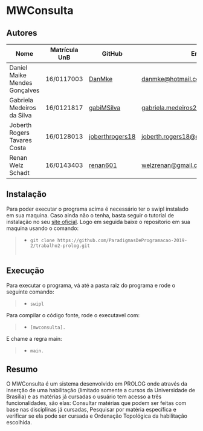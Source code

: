 # MWConsulta

## Autores

| Nome  | Matrícula UnB  | GitHub | Email |
|---|---|---|---|
| Daniel Maike Mendes Gonçalves  | 16/0117003  | [DanMke](https://github.com/DanMke) | danmke@hotmail.com |
| Gabriela Medeiros da Silva	  | 16/0121817 | [gabiMSilva](https://github.com/gabiMSilva) | gabriela.medeiros2010@hotmail.com.br |
| Joberth Rogers Tavares Costa	  | 16/0128013	  | [joberthrogers18](https://github.com/joberthrogers18) | joberth.rogers18@gmail.com |
| Renan Welz Schadt | 16/0143403  | [renan601](https://github.com/renan601) | welzrenan@gmail.com |

## Instalação

Para poder executar o programa acima é necessário ter o swipl instalado em sua maquina. Caso ainda não o tenha, basta seguir o tutorial de instalação no seu [site oficial](https://www.swi-prolog.org/).
Logo em seguida baixe o repositorio em sua maquina usando o comando: 

> * ``` git clone https://github.com/ParadigmasDeProgramacao-2019-2/trabalho2-prolog.git ``` <br> <br>

## Execução

Para executar o programa, vá até a pasta raiz do programa e rode o seguinte comando:

> * ```swipl ```

Para compilar o código fonte, rode o executavel com: 

> * ```[mwconsulta]. ```

E chame a regra main: 

> * ```main. ```

## Resumo

O MWConsulta é um sistema desenvolvido em PROLOG onde através da inserção de uma habilitação (limitado somente a cursos da Universidade de Brasília) e as matérias já cursadas o usuário tem acesso a três funcionalidades, são elas: Consultar matérias que podem ser feitas com base nas disciplinas já cursadas, Pesquisar por matéria específica e verificar se ela pode ser cursada e Ordenação Topológica da habilitação escolhida.
